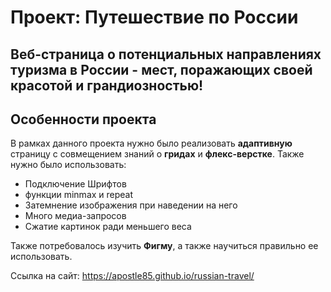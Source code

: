 # Проект: Путешествие по России
Веб-страница о потенциальных направлениях туризма в России - мест, поражающих своей красотой и грандиозностью! 
-------------------------------
## Особенности проекта

В рамках данного проекта нужно было реализовать **адаптивную** страницу с совмещением знаний о **гридах** и **флекс-верстке**. Также нужно было использовать:
* Подключение Шрифтов
* функции minmax и repeat
* Затемнение изображения при наведении на него
* Много медиа-запросов
* Сжатие картинок ради меньшего веса

Также потребовалось изучить **Фигму**, а также научиться правильно ее использовать.

Ссылка на сайт: https://apostle85.github.io/russian-travel/
